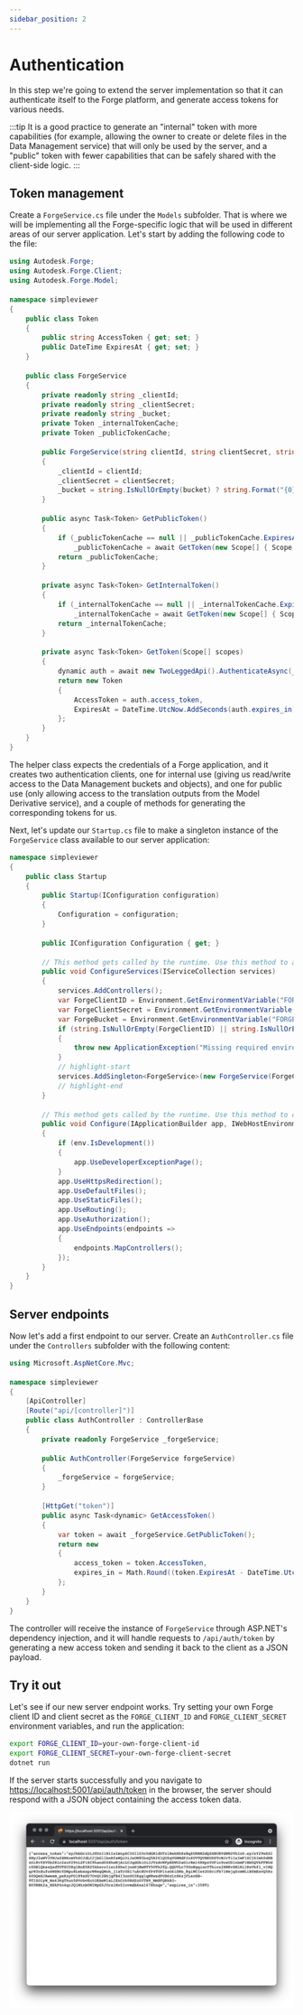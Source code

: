 ```yaml
---
sidebar_position: 2
---
```


# Authentication

In this step we're going to extend the server implementation so that it can authenticate itself
to the Forge platform, and generate access tokens for various needs.

:::tip
It is a good practice to generate an "internal" token with more capabilities (for example,
allowing the owner to create or delete files in the Data Management service) that will only be used
by the server, and a "public" token with fewer capabilities that can be safely shared with
the client-side logic.
:::

## Token management

Create a `ForgeService.cs` file under the `Models` subfolder. That is where we will be implementing
all the Forge-specific logic that will be used in different areas of our server application. Let's
start by adding the following code to the file:

```csharp title="Models/ForgeService.cs"
using Autodesk.Forge;
using Autodesk.Forge.Client;
using Autodesk.Forge.Model;

namespace simpleviewer
{
    public class Token
    {
        public string AccessToken { get; set; }
        public DateTime ExpiresAt { get; set; }
    }

    public class ForgeService
    {
        private readonly string _clientId;
        private readonly string _clientSecret;
        private readonly string _bucket;
        private Token _internalTokenCache;
        private Token _publicTokenCache;

        public ForgeService(string clientId, string clientSecret, string bucket = null)
        {
            _clientId = clientId;
            _clientSecret = clientSecret;
            _bucket = string.IsNullOrEmpty(bucket) ? string.Format("{0}-basic-app", _clientId.ToLower()) : bucket;
        }

        public async Task<Token> GetPublicToken()
        {
            if (_publicTokenCache == null || _publicTokenCache.ExpiresAt < DateTime.UtcNow)
                _publicTokenCache = await GetToken(new Scope[] { Scope.ViewablesRead });
            return _publicTokenCache;
        }

        private async Task<Token> GetInternalToken()
        {
            if (_internalTokenCache == null || _internalTokenCache.ExpiresAt < DateTime.UtcNow)
                _internalTokenCache = await GetToken(new Scope[] { Scope.BucketCreate, Scope.BucketRead, Scope.DataRead, Scope.DataWrite, Scope.DataCreate });
            return _internalTokenCache;
        }

        private async Task<Token> GetToken(Scope[] scopes)
        {
            dynamic auth = await new TwoLeggedApi().AuthenticateAsync(_clientId, _clientSecret, "client_credentials", scopes);
            return new Token
            {
                AccessToken = auth.access_token,
                ExpiresAt = DateTime.UtcNow.AddSeconds(auth.expires_in)
            };
        }
    }
}
```

The helper class expects the credentials of a Forge application, and it creates two authentication clients,
one for internal use (giving us read/write access to the Data Management buckets and objects), and one
for public use (only allowing access to the translation outputs from the Model Derivative service),
and a couple of methods for generating the corresponding tokens for us.

Next, let's update our `Startup.cs` file to make a singleton instance of the `ForgeService` class
available to our server application:

```csharp title="Startup.cs"
namespace simpleviewer
{
    public class Startup
    {
        public Startup(IConfiguration configuration)
        {
            Configuration = configuration;
        }

        public IConfiguration Configuration { get; }

        // This method gets called by the runtime. Use this method to add services to the container.
        public void ConfigureServices(IServiceCollection services)
        {
            services.AddControllers();
            var ForgeClientID = Environment.GetEnvironmentVariable("FORGE_CLIENT_ID");
            var ForgeClientSecret = Environment.GetEnvironmentVariable("FORGE_CLIENT_SECRET");
            var ForgeBucket = Environment.GetEnvironmentVariable("FORGE_BUCKET"); // Optional
            if (string.IsNullOrEmpty(ForgeClientID) || string.IsNullOrEmpty(ForgeClientSecret))
            {
                throw new ApplicationException("Missing required environment variables FORGE_CLIENT_ID or FORGE_CLIENT_SECRET.");
            }
            // highlight-start
            services.AddSingleton<ForgeService>(new ForgeService(ForgeClientID, ForgeClientSecret, ForgeBucket));
            // highlight-end
        }

        // This method gets called by the runtime. Use this method to configure the HTTP request pipeline.
        public void Configure(IApplicationBuilder app, IWebHostEnvironment env)
        {
            if (env.IsDevelopment())
            {
                app.UseDeveloperExceptionPage();
            }
            app.UseHttpsRedirection();
            app.UseDefaultFiles();
            app.UseStaticFiles();
            app.UseRouting();
            app.UseAuthorization();
            app.UseEndpoints(endpoints =>
            {
                endpoints.MapControllers();
            });
        }
    }
}
```

## Server endpoints

Now let's add a first endpoint to our server. Create an `AuthController.cs` file under the `Controllers`
subfolder with the following content:

```csharp title="Controllers/AuthController.cs"
using Microsoft.AspNetCore.Mvc;

namespace simpleviewer
{
    [ApiController]
    [Route("api/[controller]")]
    public class AuthController : ControllerBase
    {
        private readonly ForgeService _forgeService;

        public AuthController(ForgeService forgeService)
        {
            _forgeService = forgeService;
        }

        [HttpGet("token")]
        public async Task<dynamic> GetAccessToken()
        {
            var token = await _forgeService.GetPublicToken();
            return new
            {
                access_token = token.AccessToken,
                expires_in = Math.Round((token.ExpiresAt - DateTime.UtcNow).TotalSeconds)
            };
        }
    }
}
```

The controller will receive the instance of `ForgeService` through ASP.NET's dependency
injection, and it will handle requests to `/api/auth/token` by generating a new access token
and sending it back to the client as a JSON payload.

## Try it out

Let's see if our new server endpoint works. Try setting your own Forge client ID and client secret
as the `FORGE_CLIENT_ID` and `FORGE_CLIENT_SECRET` environment variables, and run the application:

```bash
export FORGE_CLIENT_ID=your-own-forge-client-id
export FORGE_CLIENT_SECRET=your-own-forge-client-secret
dotnet run
```

If the server starts successfully and you navigate to [https://localhost:5001/api/auth/token](https://localhost:5001/api/auth/token)
in the browser, the server should respond with a JSON object containing the access token data.

![Server Response](./auth-response.png)
